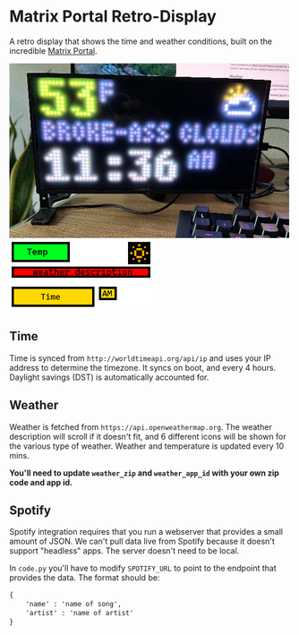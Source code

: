 # Matrix Portal Retro-Display

A retro display that shows the time and weather conditions, built on the incredible [Matrix Portal](https://www.adafruit.com/product/4745).

![IRL Display](img/display.png)
![Screenshot](img/layout.png)


## Time

Time is synced from `http://worldtimeapi.org/api/ip` and uses your IP address to determine the timezone. It syncs on boot, and every 4 hours. Daylight savings (DST) is automatically accounted for.


## Weather

Weather is fetched from `https://api.openweathermap.org`. The weather description will scroll if it doesn't fit, and 6 different icons will be shown for the various type of weather. Weather and temperature is updated every 10 mins.

__You'll need to update `weather_zip` and `weather_app_id` with your own zip code and app id.__


## Spotify

Spotify integration requires that you run a webserver that provides a small amount of JSON. We can't pull data live from Spotify because it doesn't support "headless" apps. The server doesn't need to be local.

In `code.py` you'll have to modify `SPOTIFY_URL` to point to the endpoint that provides the data. The format should be:
```
{
    'name' : 'name of song',
    'artist' : 'name of artist'
}
```